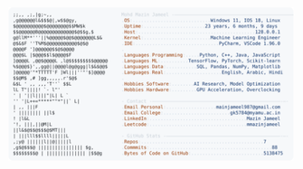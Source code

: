 <picture>
  <source srcset="https://raw.githubusercontent.com/mmazinjameel/mmazinjameel/main/dark_mode.svg?v=1747196061" media="(prefers-color-scheme: dark)">
  <img src="https://raw.githubusercontent.com/mmazinjameel/mmazinjameel/main/light_mode.svg?v=1747196061">
</picture>
